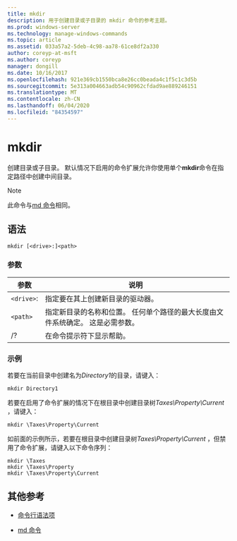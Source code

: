 ```yaml
---
title: mkdir
description: 用于创建目录或子目录的 mkdir 命令的参考主题。
ms.prod: windows-server
ms.technology: manage-windows-commands
ms.topic: article
ms.assetid: 033a57a2-5deb-4c98-aa78-61ce8df2a330
author: coreyp-at-msft
ms.author: coreyp
manager: dongill
ms.date: 10/16/2017
ms.openlocfilehash: 921e369cb1550bca8e26cc0beada4c1f5c1c3d5b
ms.sourcegitcommit: 5e313a004663adb54c90962cfdad9ae889246151
ms.translationtype: MT
ms.contentlocale: zh-CN
ms.lasthandoff: 06/04/2020
ms.locfileid: "84354597"
---
```

# <a name="mkdir"></a>mkdir

创建目录或子目录。 默认情况下启用的命令扩展允许你使用单个**mkdir**命令在指定路径中创建中间目录。

> [!NOTE]
> 此命令与[md 命令](md.md)相同。

## <a name="syntax"></a>语法

```
mkdir [<drive>:]<path>
```

### <a name="parameters"></a>参数

| 参数 | 说明 |
| --------- | ----------- |
| `<drive>`: | 指定要在其上创建新目录的驱动器。 |
| `<path>` | 指定新目录的名称和位置。 任何单个路径的最大长度由文件系统确定。 这是必需参数。 |
| /? | 在命令提示符下显示帮助。 |

### <a name="examples"></a>示例

若要在当前目录中创建名为*Directory1*的目录，请键入：

```
mkdir Directory1
```

若要在启用了命令扩展的情况下在根目录中创建目录树*Taxes\Property\Current* ，请键入：

```
mkdir \Taxes\Property\Current
```

如前面的示例所示，若要在根目录中创建目录树*Taxes\Property\Current* ，但禁用了命令扩展，请键入以下命令序列：

```
mkdir \Taxes
mkdir \Taxes\Property
mkdir \Taxes\Property\Current
```

## <a name="additional-references"></a>其他参考

- [命令行语法项](command-line-syntax-key.md)

- [md 命令](md.md)